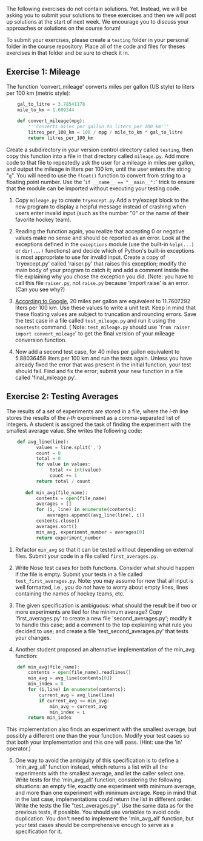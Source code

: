 The following exercises do not contain solutions. Yet. Instead, we will be
asking you to submit your solutions to these exercises and then we will post up
solutions at the start of next week. We encourage you to discuss your approaches
or solutions on the course forum!

To submit your exercises, please create a `testing` folder in your personal
folder in the course repository. Place all of the code and files for theses
exercises in that folder and be sure to check it in.


## Exercise 1: Mileage

The function 'convert_mileage' converts miles per gallon (US style) to liters
per 100 km (metric style):

```python
    gal_to_litre = 3.78541178
    mile_to_km = 1.609344
    
    def convert_mileage(mpg):
        '''Converts miles per gallon to liters per 100 km'''
        litres_per_100_km = 100 / mpg / mile_to_km * gal_to_litre
        return litres_per_100_km
```

Create a subdirectory in your version control directory called `testing`, then
copy this function into a file in that directory called `mileage.py`. Add more
code to that file to repeatedly ask the user for a mileage in miles per gallon,
and output the mileage in liters per 100 km, until the user enters the string
"`q`". You will need to use the `float()` function to convert from string to a
floating point number. Use the '`if __name__ == "__main__":`' trick to ensure
that the module can be imported without executing your testing code.

1. Copy `mileage.py` to create `tryexcept.py` Add a try/except block to the new
program to display a helpful message instead of crashing when users enter
invalid input (such as the number "0" or the name of their favorite hockey
team). 

2. Reading the function again, you realize that accepting 0 or negative values
make no sense and should be reported as an error. Look at the exceptions defined
in the `exceptions` module (use the built-in `help(...)` or `dir(...)`
functions) and decide which of Python's built-in exceptions is most appropriate
to use for invalid input. Create a copy of 'tryexcept.py' called 'raiser.py'
that raises this exception; modify the main body of your program to catch it;
and add a comment inside the file explaining why you chose the exception you
did. (Note: you have to call this file `raiser.py`, not `raise.py` because
'import raise' is an error. (Can you see why?)

3. [According to
Google](http://www.google.ca/search?q=20+miles+per+gallon+in+litres+per+100+km&gbv=1),
20 miles per gallon are equivalent to 11.7607292 liters per 100 km. Use these
values to write a unit test. Keep in mind that these floating values are subject
to truncation and rounding errors. Save the test case in a file called
`test_mileage.py` and run it using the `nosetests` command. ( Note:
`test_mileage.py` should use '`from raiser import convert_mileage`' to get the
final version of your mileage conversion function.

4. Now add a second test case, for 40 miles per gallon equivalent to 5.88036458
liters per 100 km and run the tests again.  Unless you have already fixed the
error that was present in the initial function, your test should fail.  Find
and fix the error; submit your new function in a file called 'final_mileage.py'. 


## Exercise 2: Testing Averages

The results of a set of experiments are stored in a file, where the _i-th_ line
stores the results of the _i-th_ experiment as a comma-separated list of
integers. A student is assigned the task of finding the experiment with the
smallest average value. She writes the following code: 

```python
    def avg_line(line):
           values = line.split(',')
           count = 0
           total = 0
           for value in values:
                total += int(value)
                count += 1
           return total / count
    
       def min_avg(file_name):
           contents = open(file_name)
           averages = []
           for (i, line) in enumerate(contents):
               averages.append((avg_line(line), i))
           contents.close()
           averages.sort()
           min_avg, experiment_number = averages[0]
           return experiment_number
```

1. Refactor `min_avg` so that it can be tested without depending on external
files. Submit your code in a file called `first_averages.py`.

2. Write Nose test cases for both functions. Consider what should happen if the
file is empty. Submit your tests in a file called `test_first_averages.py`.
Note: you may assume for now that all input is well formatted, i.e., you do
_not_ have to worry about empty lines, lines containing the names of hockey
teams, etc.

3. The given specification is ambiguous: what should the result be if two or
more experiments are tied for the minimum average?  Copy 'first_averages.py' to
create a new file 'second_averages.py'; modify it to handle this case; add a
comment to the top explaining what rule you decided to use; and create a file
'test_second_averages.py' that tests your changes.

4. Another student proposed an alternative implementation of the min_avg
function:

```python
    def min_avg(file_name):
        contents = open(file_name).readlines()
        min_avg = avg_line(contents[0])
        min_index = 0
        for (i,line) in enumerate(contents):
            current_avg = avg_line(line)
            if current_avg <= min_avg:
                min_avg = current_avg
                min_index = i
        return min_index
```    

This implementation also finds an experiment with the smallest average, but
possibly a different one than the your function.  Modify your test cases so that
both your implementation and this one will pass.  (Hint: use the 'in' operator.)

5. One way to avoid the ambiguity of this specification is to define a
'min_avg_all' function instead, which returns a list with all the experiments
with the smallest average, and let the caller select one. Write tests for the
'min_avg_all' function, considering the following situations: an empty file,
exactly one experiment with minimum average, and more than one experiment with
minimum average. Keep in mind that in the last case, implementations could
return the list in different order. Write the tests the file "test_averages.py".
Use the same data as for the previous tests, if possible. You should use
variables to avoid code duplication. You don't need to implement the
'min_avg_all' function, but your test cases should be comprehensive enough to
serve as a specification for it.
